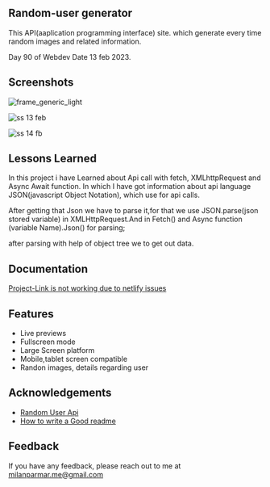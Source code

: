 


## Random-user generator

This API(aaplication programming interface) site. which generate every time random images and related information.

 
  Day 90 of Webdev Date 13 feb 2023.



## Screenshots



![frame_generic_light](https://user-images.githubusercontent.com/114464208/218453297-60de2053-c26b-4115-96e5-7d4040a640da.png)

![ss 13 feb](https://user-images.githubusercontent.com/114464208/218453314-e563fd13-b101-48b1-b370-8795745eed6d.png)

![ss 14 fb](https://user-images.githubusercontent.com/114464208/218453328-26829bf9-20a9-4ff9-a986-9b552a62ab49.png)
## Lessons Learned

 In this  project i have Learned about Api call with fetch, XMLhttpRequest and Async Await function.
  In which I have got information about api language JSON(javascript Object Notation), which use for api calls.

  After getting that Json we have to parse it,for that we use JSON.parse(json stored variable) in XMLHttpRequest.And in Fetch() and Async function (variable Name).Json() for parsing;

  after parsing with help of object tree we to get out data.




## Documentation

[Project-Link is not working due to netlify issues](https://random-user-com.netlify.app)


## Features


- Live previews
- Fullscreen mode
- Large Screen platform
- Mobile,tablet screen compatible
- Randon images, details regarding user

## Acknowledgements

 - [Random User Api](https://randomuser.me/)
 - [How to write a Good readme](https://bulldogjob.com/news/449-how-to-write-a-good-readme-for-your-github-project)

## Feedback

If you have any feedback, please reach out to me at milanparmar.me@gmail.com


